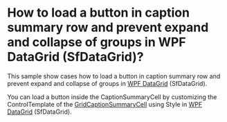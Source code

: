 # How to load a button in caption summary row and prevent expand and collapse of groups in WPF DataGrid (SfDataGrid)?

This sample show cases how to load a button in caption summary row and prevent expand and collapse of groups in [WPF DataGrid](https://www.syncfusion.com/wpf-controls/datagrid) (SfDataGrid).

You can load a button inside the CaptionSummaryCell by customizing the ControlTemplate of the [GridCaptionSummaryCell](https://help.syncfusion.com/cr/wpf/Syncfusion.UI.Xaml.Grid.GridCaptionSummaryCell.html) using Style in [WPF DataGrid](https://www.syncfusion.com/wpf-controls/datagrid) (SfDataGrid).